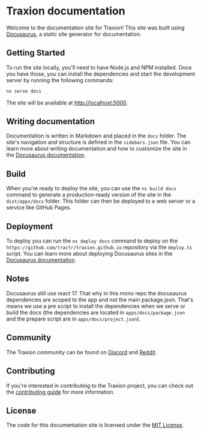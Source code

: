 # Traxion documentation

Welcome to the documentation site for Traxion! This site was built using [Docusaurus](https://docusaurus.io/), a static site generator for documentation.

## Getting Started

To run the site locally, you'll need to have Node.js and NPM installed. Once you have those, you can install the dependencies and start the development server by running the following commands:

```bash
nx serve docs
```

The site will be available at <http://localhost:5000>.

## Writing documentation

Documentation is written in Markdown and placed in the `docs` folder. The site's navigation and structure is defined in the `sidebars.json` file. You can learn more about writing documentation and how to customize the site in the [Docusaurus documentation](https://docusaurus.io/docs/).

## Build

When you're ready to deploy the site, you can use the `nx build docs` command to generate a production-ready version of the site in the `dist/apps/docs` folder. This folder can then be deployed to a web server or a service like GitHub Pages.

## Deployment

To deploy you can run the `nx deploy docs` command to deploy on the `https://github.com/tractr/traxion.github.io` repository via the `deploy.ts` script.
You can learn more about deploying Docusaurus sites in the [Docusaurus documentation](https://docusaurus.io/docs/en/deployment).

## Notes

Docusaurus still use react 17. That why in this mono repo the docusaurus dependencies are scoped to the app and not the main package.json.
That's means we use a pre script to install the dependencies when we serve or build the docs (the dependencies are located in `apps/docs/package.json` and the prepare script are in `apps/docs/project.json`).

## Community

The Traxion community can be found on [Discord](https://discord.gg/traxion) and [Reddit](https://www.reddit.com/r/traxion/).

## Contributing

If you're interested in contributing to the Traxion project, you can check out the [contributing guide](https://github.com/tractr/traxion/blob/main/CONTRIBUTING.md) for more information.

## License

The code for this documentation site is licensed under the [MIT License](https://github.com/tractr/traxion/blob/main/LICENSE).
